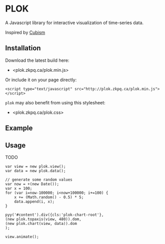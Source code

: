 PLOK
====

A Javascript library for interactive visualization of time-series data.

Inspired by [Cubism](https://github.com/square/cubism)


Installation
------------

Download the latest build here:

* <plok.zkpq.ca/plok.min.js>

Or include it on your page directly:

    <script type="text/javascript" src="http://plok.zkpq.ca/plok.min.js"></script>

`plok` may also benefit from using this stylesheet:

* <plok.zkpq.ca/plok.css>

    <link rel="stylesheet" href="http://plok.zkpq.ca/plok.css" type="text/css" />


Example
-------


<div id="plok-example"></div>

<script type="text/javascript" src="http://plok.zkpq.ca/plok.min.js"></script>
<script>
      var view = new plok.view();
      var data = new plok.data();

      var now = +(new Date());
      var x = 100;
      for (var i=now-100000; i<now+100000; i+=100) {
        x += (Math.random() - 0.5) * 5;
        data.append(i, x);
      }

      var dom = document.getElementById('plok-example');
      dom.appendChild((new plok.topaxis(view, dom.clientWidth)).dom);
      dom.appendChild((new plok.chart(view, data)).dom);

      view.animate();
</script>


Usage
-----

TODO

    var view = new plok.view();
    var data = new plok.data();

    // generate some random values
    var now = +(new Date());
    var x = 100;
    for (var i=now-100000; i<now+100000; i+=100) {
        x += (Math.random() - 0.5) * 5;
        data.append(i, x);
    }

    pyy('#content').div({cls:'plok-chart-root'},
    (new plok.topaxis(view, 480)).dom,
    (new plok.chart(view, data)).dom
    );

    view.animate();

